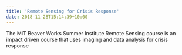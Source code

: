 ```yaml
---
title: 'Remote Sensing for Crisis Response'
date: 2018-11-28T15:14:39+10:00
---
```


The MIT Beaver Works Summer Institute Remote Sensing course is an impact driven course that uses imaging and data analysis for crisis response
